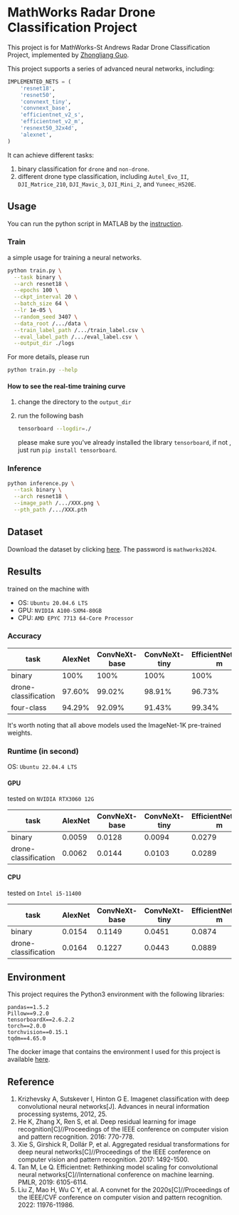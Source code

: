 # MathWorks Radar Drone Classification Project
This project is for MathWorks-St Andrews Radar Drone Classification Project, implemented by [Zhongliang Guo](mailto:zg34@st-andrews.ac.uk).

This project supports a series of advanced neural networks, including:
```python
IMPLEMENTED_NETS = (
    'resnet18',
    'resnet50',
    'convnext_tiny',
    'convnext_base',
    'efficientnet_v2_s',
    'efficientnet_v2_m',
    'resnext50_32x4d',
    'alexnet',
)
```

It can achieve different tasks:
1. binary classification for `drone` and `non-drone`.
2. different drone type classification, including `Autel_Evo_II`, `DJI_Matrice_210`, `DJI_Mavic_3`, `DJI_Mini_2`, and `Yuneec_H520E`.

## Usage
You can run the python script in MATLAB by the [instruction](https://ch.mathworks.com/products/matlab/matlab-and-python.html).

### Train

a simple usage for training a neural networks.
```bash
python train.py \
  --task binary \
  --arch resnet18 \
  --epochs 100 \
  --ckpt_interval 20 \
  --batch_size 64 \
  --lr 1e-05 \
  --random_seed 3407 \
  --data_root /.../data \
  --train_label_path /.../train_label.csv \
  --eval_label_path /.../eval_label.csv \
  --output_dir ./logs
```
For more details, please run
```bash
python train.py --help
```

#### How to see the real-time training curve

1. change the directory to the `output_dir`

2. run the following bash
   ```bash
   tensorboard --logdir=./
   ```

   please make sure you've already installed the library `tensorboard`, if not , just run `pip install tensorboard`.

### Inference

```bash
python inference.py \
  --task binary \
  --arch resnet18 \
  --image_path /.../XXX.png \
  --pth_path /.../XXX.pth
```
## Dataset

Download the dataset by clicking [here](https://universityofstandrews907-my.sharepoint.com/:u:/g/personal/zg34_st-andrews_ac_uk/EdsXcV6S6PlNrXaADrUzatYBQnehXgK_CFSz3zlBSQnRuw?e=AG3cOG). The password is `mathworks2024`.

## Results

trained on the machine with

- OS: `Ubuntu 20.04.6 LTS`
- GPU: `NVIDIA A100-SXM4-80GB`
- CPU: `AMD EPYC 7713 64-Core Processor`

### Accuracy

| task                 | AlexNet | ConvNeXt-base | ConvNeXt-tiny | EfficientNetV2-m | EfficientNetV2-s | ResNet18 | ResNet50 | ResNeXt50 |
| -------------------- | ------- | ------------- | ------------- | ---------------- | ---------------- | -------- | -------- | --------- |
| binary               | 100%    | 100%          | 100%          | 100%             | 100%             | 100%     | 100%     | 100%      |
| drone-classification | 97.60%  | 99.02%        | 98.91%        | 96.73%           | 98.04%           | 96.29%   | 94.66%   | 96.84%    |
| four-class           | 94.29%  | 92.09%        | 91.43%        | 99.34%           | 97.36%           | 94.73%   | 93.63%   | 91.43%    |

It's worth noting that all above models used the ImageNet-1K pre-trained weights.

### Runtime (in second)

OS: `Ubuntu 22.04.4 LTS`

#### GPU

tested on `NVIDIA RTX3060 12G`

| task                 | AlexNet | ConvNeXt-base | ConvNeXt-tiny | EfficientNetV2-m | EfficientNetV2-s | ResNet18 | ResNet50 | ResNeXt50 |
| -------------------- | ------- | ------------- | ------------- | ---------------- | ---------------- | -------- | -------- | --------- |
| binary               | 0.0059  | 0.0128        | 0.0094        | 0.0279           | 0.0217           | 0.0078   | 0.0102   | 0.0114    |
| drone-classification | 0.0062  | 0.0144        | 0.0103        | 0.0289           | 0.0218           | 0.0077   | 0.0109   | 0.0109    |

#### CPU

tested on `Intel i5-11400`

| task                 | AlexNet | ConvNeXt-base | ConvNeXt-tiny | EfficientNetV2-m | EfficientNetV2-s | ResNet18 | ResNet50 | ResNeXt50 |
| -------------------- | ------- | ------------- | ------------- | ---------------- | ---------------- | -------- | -------- | --------- |
| binary               | 0.0154  | 0.1149        | 0.0451        | 0.0874           | 0.0537           | 0.0207   | 0.0440   | 0.0519    |
| drone-classification | 0.0164  | 0.1227        | 0.0443        | 0.0889           | 0.0525           | 0.0220   | 0.0459   | 0.0490    |

## Environment

This project requires the Python3 environment with the following libraries:
```text
pandas==1.5.2
Pillow==9.2.0
tensorboardX==2.6.2.2
torch==2.0.0
torchvision==0.15.1
tqdm==4.65.0
```
The docker image that contains the environment I used for this project is available [here](https://hub.docker.com/r/zhongliangguo/custom_torch_image).

## Reference

1. Krizhevsky A, Sutskever I, Hinton G E. Imagenet classification with deep convolutional neural networks[J]. Advances in neural information processing systems, 2012, 25.
2. He K, Zhang X, Ren S, et al. Deep residual learning for image recognition[C]//Proceedings of the IEEE conference on computer vision and pattern recognition. 2016: 770-778.
3. Xie S, Girshick R, Dollár P, et al. Aggregated residual transformations for deep neural networks[C]//Proceedings of the IEEE conference on computer vision and pattern recognition. 2017: 1492-1500.
4. Tan M, Le Q. Efficientnet: Rethinking model scaling for convolutional neural networks[C]//International conference on machine learning. PMLR, 2019: 6105-6114.
5. Liu Z, Mao H, Wu C Y, et al. A convnet for the 2020s[C]//Proceedings of the IEEE/CVF conference on computer vision and pattern recognition. 2022: 11976-11986.

